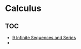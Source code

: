 # Calculus

## TOC
- [9 Infinite Sequences and Series](9%20Infinite%20Sequences%20and%20Series.md)
- 

